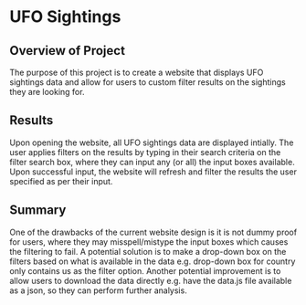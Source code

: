 # UFO Sightings

## Overview of Project

The purpose of this project is to create a website that displays UFO sightings data and allow for users to custom filter results on the sightings they are looking for.

## Results

Upon opening the website, all UFO sightings data are displayed intially. The user applies filters on the results by typing in their search criteria on the filter search box, where they can input any (or all) the input boxes available. Upon successful input, the website will refresh and filter the results the user specified as per their input.

## Summary

One of the drawbacks of the current website design is it is not dummy proof for users, where they may misspell/mistype the input boxes which causes the filtering to fail. A potential solution is to make a drop-down box on the filters based on what is available in the data e.g. drop-down box for country only contains us as the filter option. Another potential improvement is to allow users to download the data directly e.g. have the data.js file available as a json, so they can perform further analysis.